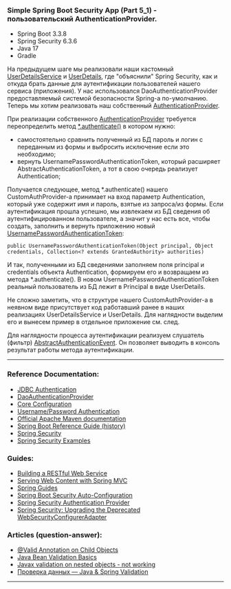 ### Simple Spring Boot Security App (Part 5_1) - пользовательский AuthenticationProvider.

- Spring Boot 3.3.8
- Spring Security 6.3.6
- Java 17
- Gradle

На предыдущем шаге мы реализовали наши кастомный [UserDetailsService](https://github.com/JcoderPaul/SPRING_SECURITY-Short_Guide/blob/master/Security_part_4_2/src/main/java/me/oldboy/config/securiry_details/ClientDetailsService.java) и [UserDetails](https://github.com/JcoderPaul/SPRING_SECURITY-Short_Guide/blob/master/Security_part_4_2/src/main/java/me/oldboy/config/securiry_details/SecurityClientDetails.java), где "объяснили" Spring Security, как и 
откуда брать данные для аутентификации пользователей нашего сервиса (приложения). У нас использовался DaoAuthenticationProvider
предоставляемый системой безопасности Spring-a по-умолчанию. Теперь мы хотим реализовать наш собственный [AuthenticationProvider](https://github.com/JcoderPaul/SPRING_SECURITY-Short_Guide/blob/master/Security_part_5_1/src/main/java/me/oldboy/config/auth_provider/CustomAuthProvider.java). 

При реализации собственного [AuthenticationProvider](https://github.com/JcoderPaul/SPRING_SECURITY-Short_Guide/blob/master/Security_part_5_1/src/main/java/me/oldboy/config/auth_provider/CustomAuthProvider.java) требуется переопределить метод [*.authenticate()](https://github.com/JcoderPaul/SPRING_SECURITY-Short_Guide/blob/master/Security_part_5_1/src/main/java/me/oldboy/config/auth_provider/CustomAuthProvider.java#L27) в котором нужно:
- самостоятельно сравнить полученный из БД пароль и логин с переданным из формы и выбросить исключение если это необходимо;
- вернуть UsernamePasswordAuthenticationToken, который расширяет AbstractAuthenticationToken, а тот в свою очередь реализует Authentication;

Получается следующее, метод *.authenticate() нашего CustomAuthProvider-а принимает на вход параметр Authentication, который
уже содержит имя и пароль, взятые из запроса/из формы. Если аутентификация прошла успешно, мы извлекаем из БД сведения об 
аутентифицированном пользователе, а значит у нас есть все, чтобы создать, заполнить и вернуть приложению новый [UsernamePasswordAuthenticationToken](https://github.com/JcoderPaul/SPRING_SECURITY-Short_Guide/blob/master/Security_part_5_1/src/main/java/me/oldboy/config/auth_provider/CustomAuthProvider.java#L46):

    public UsernamePasswordAuthenticationToken(Object principal, Object credentials, Collection<? extends GrantedAuthority> authorities) 

И так, полученными из БД сведениями заполняем поля principal и credentials объекта Authentication, формируем его и 
возвращаем из метода *.authenticate(). В новом UsernamePasswordAuthenticationToken реальный пользователь из БД лежит 
в Principal в виде UserDetails.

Не сложно заметить, что в структуре нашего CustomAuthProvider-a в неявном виде присутствует код работавший ранее в наших
реализациях UserDetailsService и UserDetails. Для наглядности выделим его и вынесем пример в отдельное приложение см. след.

Для наглядности процесса аутентификации реализуем слушатель (фильтр) [AbstractAuthenticationEvent](https://github.com/JcoderPaul/SPRING_SECURITY-Short_Guide/blob/master/Security_part_5_1/src/main/java/me/oldboy/config/auth_event_listener/AuthenticationEventListener.java). Он позволяет выводить в 
консоль результат работы метода аутентификации.
________________________________________________________________________________________________________________________
### Reference Documentation:

* [JDBC Authentication](https://docs.spring.io/spring-security/reference/servlet/authentication/passwords/jdbc.html#servlet-authentication-jdbc-datasource)
* [DaoAuthenticationProvider](https://docs.spring.io/spring-security/reference/servlet/authentication/passwords/dao-authentication-provider.html)
* [Core Configuration](https://docs.spring.io/spring-security/reference/servlet/oauth2/login/core.html)
* [Username/Password Authentication](https://docs.spring.io/spring-security/reference/servlet/authentication/passwords/index.html#publish-authentication-manager-bean)
* [Official Apache Maven documentation](https://maven.apache.org/guides/index.html)
* [Spring Boot Reference Guide (history)](https://docs.spring.io/spring-boot/docs/)
* [Spring Security](https://spring.io/projects/spring-security)
* [Spring Security Examples](https://spring.io/projects/spring-security#samples)

### Guides:

* [Building a RESTful Web Service](https://spring.io/guides/gs/rest-service/)
* [Serving Web Content with Spring MVC](https://spring.io/guides/gs/serving-web-content/)
* [Spring Guides](https://spring.io/guides)
* [Spring Boot Security Auto-Configuration](https://www.baeldung.com/spring-boot-security-autoconfiguration)
* [Spring Security Authentication Provider](https://www.baeldung.com/spring-security-authentication-provider)
* [Spring Security: Upgrading the Deprecated WebSecurityConfigurerAdapter](https://www.baeldung.com/spring-deprecated-websecurityconfigureradapter)

### Articles (question-answer):

* [@Valid Annotation on Child Objects](https://www.baeldung.com/java-valid-annotation-child-objects)
* [Java Bean Validation Basics](https://www.baeldung.com/java-validation)
* [Javax validation on nested objects - not working](https://stackoverflow.com/questions/53999226/javax-validation-on-nested-objects-not-working)
* [Проверка данных — Java & Spring Validation](https://habr.com/ru/articles/424819/)
________________________________________________________________________________________________________________________